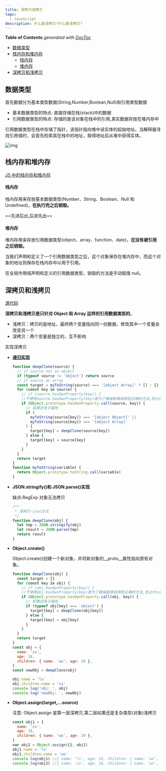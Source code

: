 ```yaml
---
title: 深拷贝浅拷贝
tags:
  - JavaScript
description: 什么是深拷贝?什么是浅拷贝?
---
```


<!-- START doctoc generated TOC please keep comment here to allow auto update -->
<!-- DON'T EDIT THIS SECTION, INSTEAD RE-RUN doctoc TO UPDATE -->

**Table of Contents** _generated with [DocToc](https://github.com/thlorenz/doctoc)_

- [数据类型](#%E6%95%B0%E6%8D%AE%E7%B1%BB%E5%9E%8B)
- [栈内存和堆内存](#%E6%A0%88%E5%86%85%E5%AD%98%E5%92%8C%E5%A0%86%E5%86%85%E5%AD%98)
  - [栈内存](#%E6%A0%88%E5%86%85%E5%AD%98)
  - [堆内存](#%E5%A0%86%E5%86%85%E5%AD%98)
- [深拷贝和浅拷贝](#%E6%B7%B1%E6%8B%B7%E8%B4%9D%E5%92%8C%E6%B5%85%E6%8B%B7%E8%B4%9D)

<!-- END doctoc generated TOC please keep comment here to allow auto update -->

## 数据类型

首先数据分为基本类型数据(String,Number,Boolean,Null)和引用类型数据

- 基本数据类型的特点: 直接存储在栈(stack)中的数据
- 引用数据类型的特点: 存储的是该对象在栈中的引用,真实数据存放在堆内存中

引用数据类型在栈中存储了指针，该指针指向堆中该实体的起始地址。当解释器寻找引用值时，会首先检索其在栈中的地址，取得地址后从堆中获得实体。

![img](https://user-gold-cdn.xitu.io/2018/12/23/167da171f30b62ce?imageView2/0/w/1280/h/960/format/webp/ignore-error/1)

## 栈内存和堆内存

[JS 中的栈内存和堆内存](https://github.com/xaiofei/Blog/issues/8)

#### 栈内存

栈内存用来存放基本数据类型(Number、String、Boolean、Null 和 Undefined)，**在执行完之后销毁。**

==先进后出,后进先出==

#### 堆内存

堆内存用来存放引用数据类型(object、array、function、date)，**在没有被引用之后销毁。**

当我们声明和定义了一个引用数据类型之后，这个对象保存在堆内存中，而这个对象的地址则保存在栈内存中以用于引用。

在全局作用域声明和定义的引用数据类型，销毁的方法是手动赋值 null。

## 深拷贝和浅拷贝

[源代码](https://github.com/fncheng/fe-interview/tree/master/src/%E6%B7%B1%E6%8B%B7%E8%B4%9D%E6%B5%85%E6%8B%B7%E8%B4%9D)

**深拷贝和浅拷贝是只针对 Object 和 Array 这样的引用数据类型的**。

- 浅拷贝：拷贝的是地址，最终两个变量指向同一份数据，修改其中一个变量会改变另一个
- 深拷贝：两个变量是独立的，互不影响

实现深拷贝

- [**递归实现**](./deepClone.js)

  ```js
  function deepClone(source) {
    // if source not an object
    if (typeof source != 'object') return source
    // if source an array
    const target = myToString(source) === '[object Array]' ? [] : {}
    for (const key in source) {
      // if (source.hasOwnProperty(key)) {
      //不使用source.hasOwnProperty(key)是为了确保能够调用到正确的方法,防止this指向问题
      if (Object.prototype.hasOwnProperty.call(source, key)) {
        // 如果还有子属性
        if (
          myToString(source[key]) === '[object Object]' ||
          myToString(source[key]) === '[object Array]'
        ) {
          target[key] = deepClone(source[key])
        } else {
          target[key] = source[key]
        }
      }
    }
    return target
  }
  function myToString(variable) {
    return Object.prototype.toString.call(variable)
  }
  ```

- **JSON.stringify()和 JSON.parse()实现**

  缺点:RegExp 对象无法拷贝

  ```js
  /**
   * 深拷贝-json方式
   */
  function deepClone(obj) {
    let tmp = JSON.stringify(obj)
    let result = JSON.parse(tmp)
    return result
  }
  ```

- **Object.create()**

  Object.create()创建一个新对象，并将新对象的\_\_proto\_\_属性指向原有对象。

  ```js
  function deepClone(obj) {
    const target = {}
    for (const key in obj) {
      // if (obj.hasOwnProperty(key)) {
      //不使用obj.hasOwnProperty(key)是为了确保能够调用到正确的方法,防止this指向问题
      if (Object.prototype.hasOwnProperty.call(obj, key)) {
        // 如果还有子属性
        if (typeof obj[key] === 'object') {
          target[key] = deepClone(obj[key])
        } else {
          target[key] = obj[key]
        }
      }
    }
    return target
  }
  const obj = {
    name: 'zs',
    age: 18,
    children: { name: 'wx', age: 20 },
  }
  const newObj = deepClone(obj)

  obj.name = 'ls'
  obj.children.name = 'ss'
  console.log('obj: ', obj)
  console.log('newObj: ', newObj)
  ```

- **Object.assign(target,...source)**

  注意: Object.assign 是第一层深拷贝,第二层如果还是复杂类型(对象)浅拷贝

  ```js
  const obj1 = {
    name: 'zs',
    age: 18,
    children: { name: 'wx', age: 20 },
  }
  var obj2 = Object.assign({}, obj1)
  obj1.name = 'ls'
  obj1.children.name = 'wx'
  console.log(obj1) //{ name: 'ls', age: 18, children: { name: 'wx', age: 20 } }
  console.log(obj2) //{ name: 'zs', age: 18, children: { name: 'wx', age: 20 } }
  ```

